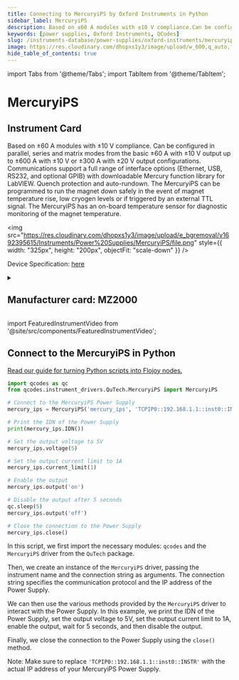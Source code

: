 ```yaml
---
title: Connecting to MercuryiPS by Oxford Instruments in Python
sidebar_label: MercuryiPS
description: Based on ±60 A modules with ±10 V compliance.Can be configured in parallel, series and matrix modes from the basic ±60 A with ±10 V output up to ±600 A with ±10 V or ±300 A with ±20 V output configurations.Communications support a full range of interface options (Ethernet, USB, RS232, and optional GPIB) with downloadable Mercury function library for LabVIEW.Quench protection and auto-rundown. The MercuryiPS can be programmed to run the magnet down safely in the event of magnet temperature rise, low cryogen levels or if triggered by an external TTL signal.The MercuryiPS has an on-board temperature sensor for diagnostic monitoring of the magnet temperature.
keywords: [power supplies, Oxford Instruments, QCodes]
slug: /instruments-database/power-supplies/oxford-instruments/mercuryips
image: https://res.cloudinary.com/dhopxs1y3/image/upload/w_600,q_auto,f_auto/e_bgremoval/v1692395615/Instruments/Power%20Supplies/MercuryiPS/file.jpg
hide_table_of_contents: true
---
```


import Tabs from '@theme/Tabs';
import TabItem from '@theme/TabItem';

# MercuryiPS

## Instrument Card

<div className="flex">

<div>

Based on ±60 A modules with ±10 V compliance.
Can be configured in parallel, series and matrix modes from the basic ±60 A with ±10 V output up to ±600 A with ±10 V or ±300 A with ±20 V output configurations.
Communications support a full range of interface options (Ethernet, USB, RS232, and optional GPIB) with downloadable Mercury function library for LabVIEW.
Quench protection and auto-rundown. The MercuryiPS can be programmed to run the magnet down safely in the event of magnet temperature rise, low cryogen levels or if triggered by an external TTL signal.
The MercuryiPS has an on-board temperature sensor for diagnostic monitoring of the magnet temperature.

</div>

<img src="https://res.cloudinary.com/dhopxs1y3/image/upload/e_bgremoval/v1692395615/Instruments/Power%20Supplies/MercuryiPS/file.png" style={{ width: "325px", height: "200px", objectFit: "scale-down" }} />

</div>

<div className="flex text-center">

<p>Device Specification: <a target="\_blank" href="/instruments-database/all-instruments/">here</a></p>

</div>

<details style={{ marginTop: "15px"}}>
<summary><h2>Manufacturer card: MZ2000</h2></summary>

<img src="https://res.cloudinary.com/dhopxs1y3/image/upload/v1692806167/Instruments/Vendor%20Logos/Oxford_Instruments.png" style={{ width: "100%", height: "170px",objectFit: "scale-down" }} />

Oxford Instruments plc is a United Kingdom manufacturing and research company that designs and manufactures tools and systems for industry and research. The company is headquartered in Abingdon, Oxfordshire, England, with sites in the United Kingdom, United States, Europe, and Asia.[2] It is listed on the London Stock Exchange and is a constituent of the FTSE 250 Index.[3].

<ul>
  <li>Headquarters: Abingdon, United Kingdom</li>
  <li>Yearly Revenue (millions, USD): 367.3</li>
  <li>Vendor Website: <a href="https://www.oxinst.com/">here</a></li>
</ul>
</details>

import FeaturedInstrumentVideo from '@site/src/components/FeaturedInstrumentVideo';

<FeaturedInstrumentVideo category='WIDGET2000' manufacturer='MZ2000'></FeaturedInstrumentVideo>


## Connect to the MercuryiPS in Python

[Read our guide for turning Python scripts into Flojoy nodes.](https://docs.flojoy.ai/custom-nodes/creating-custom-node/)
<Tabs>

<TabItem value="Flojoy" label="Flojoy" className="flojoy-instrument-tabs">

<NodeCardCollection category='WIDGET2000' manufacturer='MZ2000'></NodeCardCollection>

</TabItem>
<TabItem value="QCodes" label="QCodes">


```python
import qcodes as qc
from qcodes.instrument_drivers.QuTech.MercuryiPS import MercuryiPS

# Connect to the MercuryiPS Power Supply
mercury_ips = MercuryiPS('mercury_ips', 'TCPIP0::192.168.1.1::inst0::INSTR')

# Print the IDN of the Power Supply
print(mercury_ips.IDN())

# Set the output voltage to 5V
mercury_ips.voltage(5)

# Set the output current limit to 1A
mercury_ips.current_limit(1)

# Enable the output
mercury_ips.output('on')

# Disable the output after 5 seconds
qc.sleep(5)
mercury_ips.output('off')

# Close the connection to the Power Supply
mercury_ips.close()
```

In this script, we first import the necessary modules: `qcodes` and the `MercuryiPS` driver from the `QuTech` package.

Then, we create an instance of the `MercuryiPS` driver, passing the instrument name and the connection string as arguments. The connection string specifies the communication protocol and the IP address of the Power Supply.

We can then use the various methods provided by the `MercuryiPS` driver to interact with the Power Supply. In this example, we print the IDN of the Power Supply, set the output voltage to 5V, set the output current limit to 1A, enable the output, wait for 5 seconds, and then disable the output.

Finally, we close the connection to the Power Supply using the `close()` method.

Note: Make sure to replace `'TCPIP0::192.168.1.1::inst0::INSTR'` with the actual IP address of your MercuryiPS Power Supply.

</TabItem>
</Tabs>